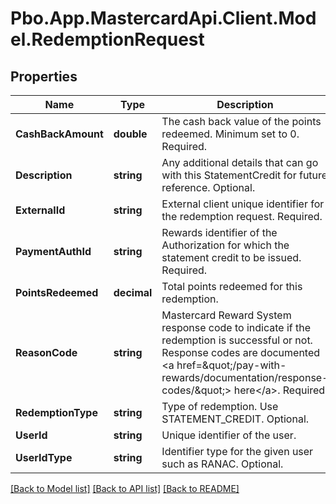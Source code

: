 # Pbo.App.MastercardApi.Client.Model.RedemptionRequest
## Properties

Name | Type | Description | Notes
------------ | ------------- | ------------- | -------------
**CashBackAmount** | **double** | The cash back value of the points redeemed. Minimum set to 0. Required. | 
**Description** | **string** | Any additional details that can go with this StatementCredit for future reference. Optional. | [optional] 
**ExternalId** | **string** | External client unique identifier for the redemption request. Required. | 
**PaymentAuthId** | **string** | Rewards identifier of the Authorization for which the statement credit to be issued. Required. | 
**PointsRedeemed** | **decimal** | Total points redeemed for this redemption. | 
**ReasonCode** | **string** | Mastercard Reward System response code to indicate if the redemption is successful or not. Response codes are documented &lt;a href&#x3D;\&quot;/pay-with-rewards/documentation/response-codes/\&quot;&gt; here&lt;/a&gt;. Required. | 
**RedemptionType** | **string** | Type of redemption. Use STATEMENT_CREDIT. Optional. | [optional] 
**UserId** | **string** | Unique identifier of the user. | 
**UserIdType** | **string** | Identifier type for the given user such as RANAC. Optional. | [optional] 

[[Back to Model list]](../README.md#documentation-for-models) [[Back to API list]](../README.md#documentation-for-api-endpoints) [[Back to README]](../README.md)

